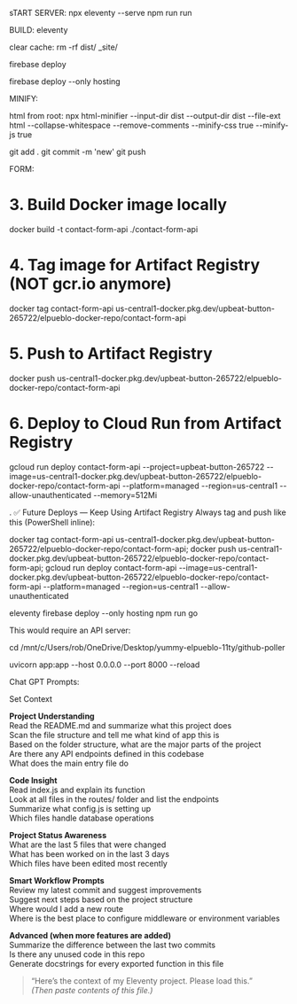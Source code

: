  
 sTART SERVER: 
npx eleventy --serve
npm run run

 BUILD: 
eleventy

clear cache: 
rm -rf dist/ _site/


firebase deploy 

firebase deploy --only hosting


MINIFY:

html from root:
npx html-minifier --input-dir dist --output-dir dist --file-ext html --collapse-whitespace --remove-comments --minify-css true --minify-js true


git add .
git commit -m 'new'
git push

FORM:

# 3. Build Docker image locally
docker build -t contact-form-api ./contact-form-api

# 4. Tag image for Artifact Registry (NOT gcr.io anymore)
docker tag contact-form-api us-central1-docker.pkg.dev/upbeat-button-265722/elpueblo-docker-repo/contact-form-api

# 5. Push to Artifact Registry
docker push us-central1-docker.pkg.dev/upbeat-button-265722/elpueblo-docker-repo/contact-form-api

# 6. Deploy to Cloud Run from Artifact Registry
gcloud run deploy contact-form-api --project=upbeat-button-265722 --image=us-central1-docker.pkg.dev/upbeat-button-265722/elpueblo-docker-repo/contact-form-api --platform=managed --region=us-central1 --allow-unauthenticated --memory=512Mi

. ✅ Future Deploys — Keep Using Artifact Registry
Always tag and push like this (PowerShell inline):

docker tag contact-form-api us-central1-docker.pkg.dev/upbeat-button-265722/elpueblo-docker-repo/contact-form-api; docker push us-central1-docker.pkg.dev/upbeat-button-265722/elpueblo-docker-repo/contact-form-api; gcloud run deploy contact-form-api --image=us-central1-docker.pkg.dev/upbeat-button-265722/elpueblo-docker-repo/contact-form-api --platform=managed --region=us-central1 --allow-unauthenticated



eleventy  firebase deploy --only hosting 
npm run go

This would require an API server:

cd /mnt/c/Users/rob/OneDrive/Desktop/yummy-elpueblo-11ty/github-poller

 uvicorn app:app --host 0.0.0.0 --port 8000 --reload


Chat GPT Prompts: 


Set Context

**Project Understanding**  
Read the README.md and summarize what this project does  
Scan the file structure and tell me what kind of app this is  
Based on the folder structure, what are the major parts of the project  
Are there any API endpoints defined in this codebase  
What does the main entry file do  

**Code Insight**  
Read index.js and explain its function  
Look at all files in the routes/ folder and list the endpoints  
Summarize what config.js is setting up  
Which files handle database operations  

**Project Status Awareness**  
What are the last 5 files that were changed  
What has been worked on in the last 3 days  
Which files have been edited most recently  

**Smart Workflow Prompts**  
Review my latest commit and suggest improvements  
Suggest next steps based on the project structure  
Where would I add a new route  
Where is the best place to configure middleware or environment variables  

**Advanced (when more features are added)**  
Summarize the difference between the last two commits  
Is there any unused code in this repo  
Generate docstrings for every exported function in this file


> “Here’s the context of my Eleventy project. Please load this.”  
> *(Then paste contents of this file.)*
